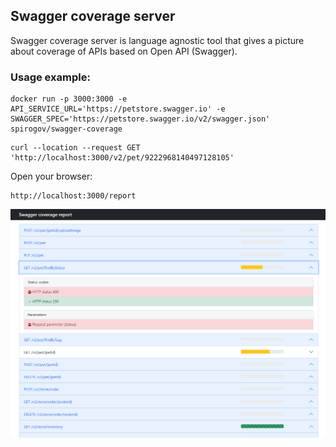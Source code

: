 ## Swagger coverage server

Swagger coverage server is language agnostic tool that gives a picture about coverage of APIs based on Open API (Swagger).

### Usage example:

```
docker run -p 3000:3000 -e API_SERVICE_URL='https://petstore.swagger.io' -e SWAGGER_SPEC='https://petstore.swagger.io/v2/swagger.json' spirogov/swagger-coverage
```

```
curl --location --request GET 'http://localhost:3000/v2/pet/9222968140497128105'
```

Open your browser:

```
http://localhost:3000/report
```

![Swagger Coverage Report](.github/cov.png)